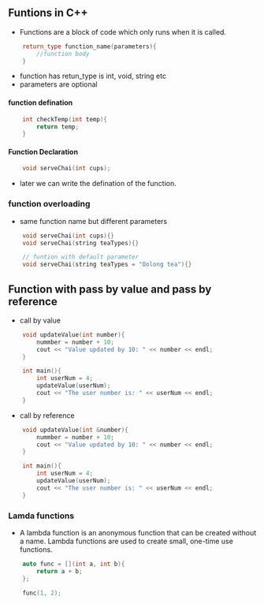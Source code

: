 ## Funtions in C++

- Functions are a block of code which only runs when it is called.

```cpp
    return_type function_name(parameters){
        //function body
    }
```
- function has retun_type is int, void, string etc
- parameters are optional

#### function defination
```cpp
    int checkTemp(int temp){
        return temp;
    }
```

#### Function Declaration
```cpp
    void serveChai(int cups);
```
- later we can write the defination of the function.

### function overloading
- same function name but different parameters
```cpp
    void serveChai(int cups){}
    void serveChai(string teaTypes){}

    // funtion with default parameter
    void serveChai(string teaTypes = "Oolong tea"){}
```

## Function with pass by value and pass by reference
- call by value
```cpp
    void updateValue(int number){
        nummber = number + 10;
        cout << "Value updated by 10: " << number << endl;
    }

    int main(){
        int userNum = 4;
        updateValue(userNum);
        cout << "The user number is: " << userNum << endl;
    }
```

- call by reference
```cpp
    void updateValue(int &number){
        nummber = number + 10;
        cout << "Value updated by 10: " << number << endl;
    }

    int main(){
        int userNum = 4;
        updateValue(userNum);
        cout << "The user number is: " << userNum << endl;
    }
```     

### Lamda functions
- A lambda function is an anonymous function that can be created without a name. Lambda functions are used to create small, one-time use functions.

```cpp
    auto func = [](int a, int b){
        return a + b;
    };

    func(1, 2); 
```